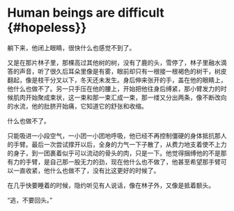 # Human beings are difficult \{#hopeless}\}

躺下来，他闭上眼睛，很快什么也感觉不到了。

又是在那片林子里，那棵高过其他树的树，没有了鹿的头，雪停了，林子里融水滴答的声音，听了很久后耳朵里像是有雾，眼前却只有一根接一根褐色的树干，树皮翻起，像是枝干分叉以下，冬天还未发生。身后伸来张开的手，盖在他的眼睛上，他什么也做不了。另一只手压在他的腰上，开始把他往身后缚紧，那小臂发力的时候肌肉开始聚成束状，这一束和那一束汇成一束，那一缕又分出两条，像不断改向的水流，他的肚脐开始痛，它知道它的舒张和收缩。

什么也做不了。

只能吸进一小段空气，一小团一小团地呼吸，他已经不再控制僵硬的身体抵抗那人的手臂。最后一次尝试撑开以后，全身的力气一下子散了，从费力地支着使不上力的身子，到一团裹着似乎可以流动的骨头的肉，只是一下。他觉得捆缚他的不是那有力的手臂，是自己那一股无力的劲，现在他什么也不做了，他甚至希望那手臂可以一直收紧，他什么也做不了，没有比这更好的时候了。

在几乎快要睡着的时候，隐约听见有人说话，像在林子外，又像是抵着额头。

“逃，不要回头。”


